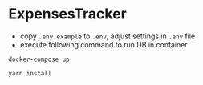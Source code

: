# ExpensesTracker

- copy `.env.example` to `.env`, adjust settings in `.env` file
- execute following command to run DB in container

```
docker-compose up
```

```
yarn install
```
